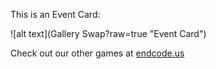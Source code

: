 This is an Event Card: 
 
 ![alt text](Gallery Swap?raw=true "Event Card")  
 
 
 
 
 
 Check out our other games at [endcode.us](https://endcode.us/)